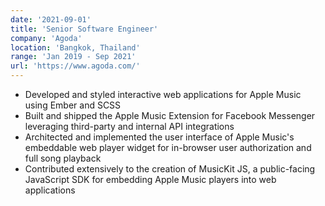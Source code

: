 ```yaml
---
date: '2021-09-01'
title: 'Senior Software Engineer'
company: 'Agoda'
location: 'Bangkok, Thailand'
range: 'Jan 2019 - Sep 2021'
url: 'https://www.agoda.com/'
---
```


- Developed and styled interactive web applications for Apple Music using Ember and SCSS
- Built and shipped the Apple Music Extension for Facebook Messenger leveraging third-party and internal API integrations
- Architected and implemented the user interface of Apple Music's embeddable web player widget for in-browser user authorization and full song playback
- Contributed extensively to the creation of MusicKit JS, a public-facing JavaScript SDK for embedding Apple Music players into web applications
